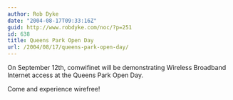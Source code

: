 ```yaml
---
author: Rob Dyke
date: "2004-08-17T09:33:16Z"
guid: http://www.robdyke.com/noc/?p=251
id: 638
title: Queens Park Open Day
url: /2004/08/17/queens-park-open-day/
---
```

On September 12th, comwifinet will be demonstrating Wireless Broadband Internet access at the Queens Park Open Day.

Come and experience wirefree!